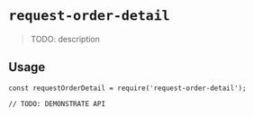 # `request-order-detail`

> TODO: description

## Usage

```
const requestOrderDetail = require('request-order-detail');

// TODO: DEMONSTRATE API
```
